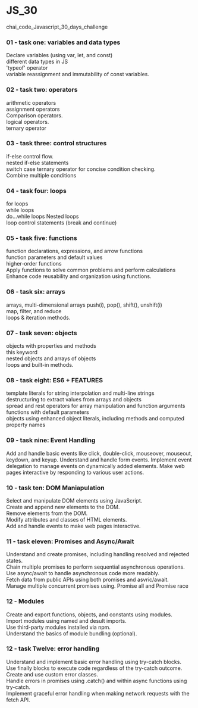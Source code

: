 # JS_30
chai_code_Javascript_30_days_challenge

### 01 - task one: variables and data types
Declare variables (using var, let, and const)<br>
different data types in JS<br>
'typeof' operator<br>
variable reassignment and immutability of const variables.

### 02 - task two: operators
arithmetic operators<br>
assignment operators<br>
Comparison operators.<br>
logical operators.<br>
ternary operator

### 03 - task three: control structures
if-else control flow.<br>
nested if-else statements<br>
switch case<be>
ternary operator for concise condition checking.<br>
Combine multiple conditions<br>

### 04 - task four: loops
for loops<br>
while loops<br>
do...while loops<be>
Nested loops<br>
loop control statements (break and continue)<be>

### 05 - task five: functions
function declarations, expressions, and arrow functions<br>
function parameters and default values<br>
higher-order functions<br>
Apply functions to solve common problems and perform calculations<br>
Enhance code reusability and organization using functions.<be>

### 06 - task six: arrays
arrays, multi-dimensional arrays<be>
push(i), pop(), shift(), unshift(i)<br>
map, filter, and reduce<br>
loops & iteration methods.

### 07 - task seven: objects
objects with properties and methods<br>
this keyword<br>
nested objects and arrays of objects<br>
loops and built-in methods.

### 08 - task eight: ES6 + FEATURES
template literals for string interpolation and multi-line strings<br>
destructuring to extract values from arrays and objects<br>
spread and rest operators for array manipulation and function arguments<br>
functions with default parameters<br>
objects using enhanced object literals, including methods and computed property names

### 09 - task nine: Event Handling
Add and handle basic events like click, double-click, mouseover, mouseout, keydown, and keyup.
Understand and handle form events.
Implement event delegation to manage events on dynamically added elements.
Make web pages interactive by responding to various user actions.


### 10 - task ten: DOM Maniapulation
Select and manipulate DOM elements using JavaScript.<br>
Create and append new elements to the DOM.<br>
Remove elements from the DOM.<br>
Modify attributes and classes of HTML elements.<br>
Add and handle events to make web pages interactive.

### 11 - task eleven: Promises and Async/Await
Understand and create promises, including handling resolved and rejected states.<br>
Chain multiple promises to perform sequential asynchronous operations.<br>
Use async/await to handle asynchronous code more readably.<br>
Fetch data from public APIs using both promises and asvric/await.<br>
Manage multiple concurrent promises using. Promise all and Promise race

### 12 - Modules
Create and export functions, objects, and constants using modules.<br/>
Import modules using named and desult imports.<br/>
Use third-party modules installed via npm.<br/>
Understand the basics of module bundling (optional).

### 12 - task Twelve: error handling
Understand and implement basic error handling using try-catch blocks.<br>
 Use finally blocks to execute code regardless of the try-catch outcome.<br>
 Create and use custom error classes.<br>
 Handle errors in promises using .catch() and within async functions using try-catch.<br>
 Implement graceful error handling when making network requests with the fetch API.
